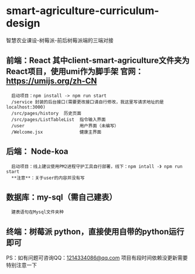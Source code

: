 # smart-agriculture-curriculum-design
智慧农业课设-树莓派-前后树莓派端的三端对接
## 前端：React 其中client-smart-agriculture文件夹为React项目，使用umi作为脚手架 官网：https://umijs.org/zh-CN
      启动项目：npm install -> npm run start
      /service 封装的后台接口(需要更改接口请自行修改，我这里写请求地址的是localhost:3000)
      /src/pages/history  历史页面
      /src/pages/ListTableList  指令输入界面
      /user                     用户界面（未编写）
      /Welcome.jsx              健康主界面

## 后端： Node-koa
      启动项目：线上建议使用PM2进程守护工具自行部署，线下：npm intall -》 npm run start
      **注意**：关于user的内容并没有写

## 数据库：my-sql（需自己建表）
      建表语句在Mysql文件夹种

## 终端：树莓派 python，直接使用自带的python运行即可

PS：如有问题可咨询QQ：1214334086@qq.com
项目有段时间依赖没更新需要特别注意一下

